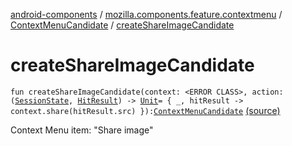 [android-components](../../index.md) / [mozilla.components.feature.contextmenu](../index.md) / [ContextMenuCandidate](index.md) / [createShareImageCandidate](./create-share-image-candidate.md)

# createShareImageCandidate

`fun createShareImageCandidate(context: <ERROR CLASS>, action: (`[`SessionState`](../../mozilla.components.browser.state.state/-session-state/index.md)`, `[`HitResult`](../../mozilla.components.concept.engine/-hit-result/index.md)`) -> `[`Unit`](https://kotlinlang.org/api/latest/jvm/stdlib/kotlin/-unit/index.html)` = { _, hitResult -> context.share(hitResult.src) }): `[`ContextMenuCandidate`](index.md) [(source)](https://github.com/mozilla-mobile/android-components/blob/master/components/feature/contextmenu/src/main/java/mozilla/components/feature/contextmenu/ContextMenuCandidate.kt#L330)

Context Menu item: "Share image"


